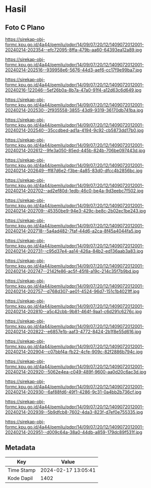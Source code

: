 # Hasil

## Foto C Plano

https://sirekap-obj-formc.kpu.go.id/4a44/pemilu/pdpr/14/09/07/20/12/1409072012001-20240214-202354--efc72095-8ffa-479b-aa60-64393ea12a89.jpg

https://sirekap-obj-formc.kpu.go.id/4a44/pemilu/pdpr/14/09/07/20/12/1409072012001-20240214-202516--939958e6-5676-44d3-aef6-cc17f9e99ba7.jpg

https://sirekap-obj-formc.kpu.go.id/4a44/pemilu/pdpr/14/09/07/20/12/1409072012001-20240216-122046--5ef26b0a-8b7a-47a0-91f4-a12d63c6d649.jpg

https://sirekap-obj-formc.kpu.go.id/4a44/pemilu/pdpr/14/09/07/20/12/1409072012001-20240214-202530--2f935558-3855-43d9-9319-36170db741ba.jpg

https://sirekap-obj-formc.kpu.go.id/4a44/pemilu/pdpr/14/09/07/20/12/1409072012001-20240214-202540--35ccdbed-ad1a-4194-9c92-cb5873dd17b0.jpg

https://sirekap-obj-formc.kpu.go.id/4a44/pemilu/pdpr/14/09/07/20/12/1409072012001-20240214-202612--9fe3a050-85ed-445b-824b-706be097443d.jpg

https://sirekap-obj-formc.kpu.go.id/4a44/pemilu/pdpr/14/09/07/20/12/1409072012001-20240214-202649--ff87d6e2-f3be-4a85-83d0-dfcc4b2856bc.jpg

https://sirekap-obj-formc.kpu.go.id/4a44/pemilu/pdpr/14/09/07/20/12/1409072012001-20240214-202702--ad2ef80d-1edb-46c0-be4a-9d3eebc7f502.jpg

https://sirekap-obj-formc.kpu.go.id/4a44/pemilu/pdpr/14/09/07/20/12/1409072012001-20240214-202709--45350be9-94e3-429c-be8c-2b02ec1be243.jpg

https://sirekap-obj-formc.kpu.go.id/4a44/pemilu/pdpr/14/09/07/20/12/1409072012001-20240214-202718--5a4ad482-7faf-44d6-a2ca-8f45a4044fa5.jpg

https://sirekap-obj-formc.kpu.go.id/4a44/pemilu/pdpr/14/09/07/20/12/1409072012001-20240214-202731--c95d37e4-aa14-426a-84b2-ed136aab3a83.jpg

https://sirekap-obj-formc.kpu.go.id/4a44/pemilu/pdpr/14/09/07/20/12/1409072012001-20240214-202747--2142fe86-ac5f-45f8-a19c-214c35f7b9bd.jpg

https://sirekap-obj-formc.kpu.go.id/4a44/pemilu/pdpr/14/09/07/20/12/1409072012001-20240214-202757--d768d307-ae01-4524-96d7-151c1b4021ff.jpg

https://sirekap-obj-formc.kpu.go.id/4a44/pemilu/pdpr/14/09/07/20/12/1409072012001-20240214-202810--a5c42cbb-9b81-464f-9aa1-c6d291c6276c.jpg

https://sirekap-obj-formc.kpu.go.id/4a44/pemilu/pdpr/14/09/07/20/12/1409072012001-20240214-202822--e6857e1b-aaf3-4772-8424-2b1f8e55d616.jpg

https://sirekap-obj-formc.kpu.go.id/4a44/pemilu/pdpr/14/09/07/20/12/1409072012001-20240214-202904--c07bbf4a-fb22-4cfe-909c-82f2886b794c.jpg

https://sirekap-obj-formc.kpu.go.id/4a44/pemilu/pdpr/14/09/07/20/12/1409072012001-20240214-202920--5062e4ea-c049-489f-9600-aa0d20c6ac3d.jpg

https://sirekap-obj-formc.kpu.go.id/4a44/pemilu/pdpr/14/09/07/20/12/1409072012001-20240214-202930--6af88fd6-49f1-4286-9c31-0a4bb2b736cf.jpg

https://sirekap-obj-formc.kpu.go.id/4a44/pemilu/pdpr/14/09/07/20/12/1409072012001-20240214-202939--5b9dfcb8-7602-4da3-823f-d7ef0e755335.jpg

https://sirekap-obj-formc.kpu.go.id/4a44/pemilu/pdpr/14/09/07/20/12/1409072012001-20240214-202951--d009c64a-38a0-44db-a859-179dc89f531f.jpg


## Metadata

| Key        | Value               |
| ---------- | ------------------- |
| Time Stamp | 2024-02-17 13:05:41 |
| Kode Dapil | 1402                |




